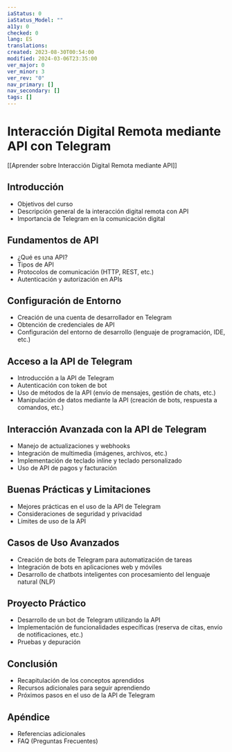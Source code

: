 ```yaml
---
iaStatus: 0
iaStatus_Model: ""
a11y: 0
checked: 0
lang: ES
translations: 
created: 2023-08-30T00:54:00
modified: 2024-03-06T23:35:00
ver_major: 0
ver_minor: 3
ver_rev: "0"
nav_primary: []
nav_secondary: []
tags: []
---
```

# Interacción Digital Remota mediante API con Telegram

[[Aprender sobre Interacción Digital Remota mediante API]]

## Introducción
- Objetivos del curso
- Descripción general de la interacción digital remota con API
- Importancia de Telegram en la comunicación digital

## Fundamentos de API
- ¿Qué es una API?
- Tipos de API
- Protocolos de comunicación (HTTP, REST, etc.)
- Autenticación y autorización en APIs

## Configuración de Entorno
- Creación de una cuenta de desarrollador en Telegram
- Obtención de credenciales de API
- Configuración del entorno de desarrollo (lenguaje de programación, IDE, etc.)

## Acceso a la API de Telegram
- Introducción a la API de Telegram
- Autenticación con token de bot
- Uso de métodos de la API (envío de mensajes, gestión de chats, etc.)
- Manipulación de datos mediante la API (creación de bots, respuesta a comandos, etc.)

## Interacción Avanzada con la API de Telegram
- Manejo de actualizaciones y webhooks
- Integración de multimedia (imágenes, archivos, etc.)
- Implementación de teclado inline y teclado personalizado
- Uso de API de pagos y facturación

## Buenas Prácticas y Limitaciones
- Mejores prácticas en el uso de la API de Telegram
- Consideraciones de seguridad y privacidad
- Límites de uso de la API

## Casos de Uso Avanzados
- Creación de bots de Telegram para automatización de tareas
- Integración de bots en aplicaciones web y móviles
- Desarrollo de chatbots inteligentes con procesamiento del lenguaje natural (NLP)

## Proyecto Práctico
- Desarrollo de un bot de Telegram utilizando la API
- Implementación de funcionalidades específicas (reserva de citas, envío de notificaciones, etc.)
- Pruebas y depuración

## Conclusión
- Recapitulación de los conceptos aprendidos
- Recursos adicionales para seguir aprendiendo
- Próximos pasos en el uso de la API de Telegram

## Apéndice
- Referencias adicionales
- FAQ (Preguntas Frecuentes)

